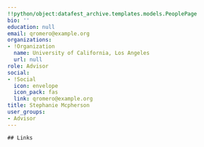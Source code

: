 ```yaml
---
!!python/object:datafest_archive.templates.models.PeoplePage
bio: ''
education: null
email: qromero@example.org
organizations:
- !Organization
  name: University of California, Los Angeles
  url: null
role: Advisor
social:
- !Social
  icon: envelope
  icon_pack: fas
  link: qromero@example.org
title: Stephanie Mcpherson
user_groups:
- Advisor
---
```


    ## Links
    